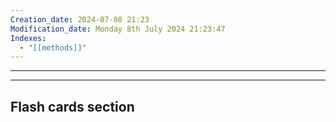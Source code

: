 ```yaml
---
Creation_date: 2024-07-08 21:23
Modification_date: Monday 8th July 2024 21:23:47
Indexes:
  - "[[methods]]"
---
```


----




















---
## Flash cards section
